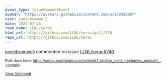 ```yaml
---
event_type: IssueCommentEvent
avatar: "https://avatars.githubusercontent.com/u/17935880?"
user: jamiebramwell
date: 2022-07-26
repo_name: LLNL/serac
html_url: https://github.com/LLNL/serac/pull/740
repo_url: https://github.com/LLNL/serac
---
```


<a href='https://github.com/jamiebramwell' target='_blank'>jamiebramwell</a> commented on issue <a href='https://github.com/LLNL/serac/pull/740' target='_blank'>LLNL/serac#740</a>.

<small>Built docs here: https://serac.readthedocs.io/en/mish2-update_solid_mechanics_module/...</small>

<a href='https://github.com/LLNL/serac/pull/740' target='_blank'>View Comment</a>